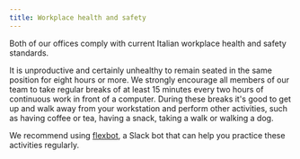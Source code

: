```yaml
---
title: Workplace health and safety
---
```

Both of our offices comply with current Italian workplace health and safety standards.

It is unproductive and certainly unhealthy to remain seated in the same position for eight hours or
more.  We strongly encourage all members of our team to take regular breaks of at least 15 minutes
every two hours of continuous work in front of a computer. During these breaks it's good to get up
and walk away from your workstation and perform other activities, such as having coffee or tea,
having a snack, taking a walk or walking a dog.

We recommend using [flexbot](http://www.flexbot.ai/), a Slack bot that can help you practice these
activities regularly.
